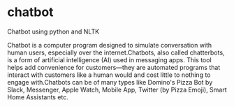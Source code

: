 # chatbot
Chatbot using python and NLTK

Chatbot is a computer program designed to simulate conversation with human users, especially over the internet.Chatbots, also called chatterbots, is a form of artificial intelligence (AI) used in messaging apps. This tool helps add convenience for customers—they are automated programs that interact with customers like a human would and cost little to nothing to engage with.Chatbots can be of many types like Domino's Pizza Bot by Slack, Messenger, Apple Watch, Mobile App, Twitter (by Pizza Emoji), Smart Home Assistants etc. 
